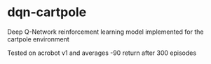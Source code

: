 # dqn-cartpole
Deep Q-Network reinforcement learning model implemented for the cartpole environment

Tested on acrobot v1 and averages -90 return after 300 episodes
